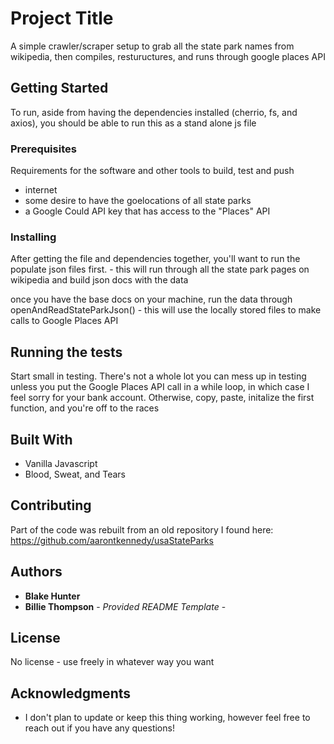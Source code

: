 # Project Title

A simple crawler/scraper setup to grab all the state park names from wikipedia, then compiles, restuructures, and runs through google places API

## Getting Started

To run, aside from having the dependencies installed (cherrio, fs, and axios), you should be able to run this as a stand alone js file

### Prerequisites

Requirements for the software and other tools to build, test and push

-   internet
-   some desire to have the goelocations of all state parks
-   a Google Could API key that has access to the "Places" API

### Installing

After getting the file and dependencies together, you'll want to run the populate json files first. - this will run through all the state park pages on wikipedia and build json docs with the data

once you have the base docs on your machine, run the data through openAndReadStateParkJson() - this will use the locally stored files to make calls to Google Places API

## Running the tests

Start small in testing. There's not a whole lot you can mess up in testing unless you put the Google Places API call in a while loop, in which case I feel sorry for your bank account. Otherwise, copy, paste, initalize the first function, and you're off to the races

## Built With

-   Vanilla Javascript
-   Blood, Sweat, and Tears

## Contributing

Part of the code was rebuilt from an old repository I found here: https://github.com/aarontkennedy/usaStateParks

## Authors

-   **Blake Hunter**
-   **Billie Thompson** - _Provided README Template_ -

## License

No license - use freely in whatever way you want

## Acknowledgments

-   I don't plan to update or keep this thing working, however feel free to reach out if you have any questions!
